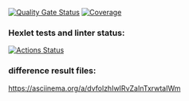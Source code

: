 [![Quality Gate Status](https://sonarcloud.io/api/project_badges/measure?project=iujhiy_java-project-71&metric=alert_status)](https://sonarcloud.io/summary/new_code?id=iujhiy_java-project-71)
[![Coverage](https://sonarcloud.io/api/project_badges/measure?project=iujhiy_java-project-71&metric=coverage)](https://sonarcloud.io/summary/new_code?id=iujhiy_java-project-71)
### Hexlet tests and linter status:
[![Actions Status](https://github.com/iujhiy/java-project-71/actions/workflows/hexlet-check.yml/badge.svg)](https://github.com/iujhiy/java-project-71/actions)
### difference result files:
https://asciinema.org/a/dvfolzhIwIRvZaInTxrwtaIWm
